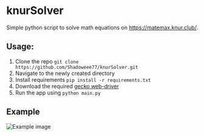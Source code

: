 # knurSolver

Simple python script to solve math equations on https://matemax.knur.club/. 

## Usage:
1. Clone the repo ```git clone https://github.com/Shadoweee77/knurSolver.git```
2. Navigate to the newly created directory
3. Install requirements ```pip install -r requirements.txt```
4. Download the required [gecko web-driver](https://github.com/mozilla/geckodriver/releases)
5. Run the app using ```python main.py```

## Example
![Example image](knurSolverExample.gif)